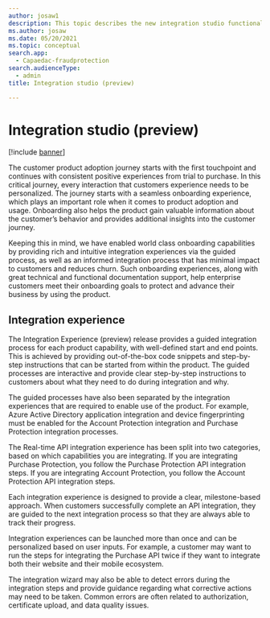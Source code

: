 ```yaml
---
author: josaw1
description: This topic describes the new integration studio functionality in Dynamics 365 Fraud Protection.
ms.author: josaw
ms.date: 05/20/2021
ms.topic: conceptual
search.app: 
  - Capaedac-fraudprotection
search.audienceType:
  - admin
title: Integration studio (preview)

---
```


# Integration studio (preview)

[!include [banner](includes/preview-banner.md)]

The customer product adoption journey starts with the first touchpoint and continues with consistent positive experiences from trial to purchase. In this critical journey, every interaction that customers experience needs to be personalized. The journey starts with a seamless onboarding experience, which plays an important role when it comes to product adoption and usage. Onboarding also helps the product gain valuable information about the customer’s behavior and provides additional insights into the customer journey.

Keeping this in mind, we have enabled world class onboarding capabilities by providing rich and intuitive integration experiences via the guided process, as well as an informed integration process that has minimal impact to customers and reduces churn. Such onboarding experiences, along with great technical and functional documentation support, help enterprise customers meet their onboarding goals to protect and advance their business by using the product. 

## Integration experience

The Integration Experience (preview) release provides a guided integration process for each product capability, with well-defined start and end points. This is achieved by providing out-of-the-box code snippets and step-by-step instructions that can be started from within the product. The guided processes are interactive and provide clear step-by-step instructions to customers about what they need to do during integration and why.

The guided processes have also been separated by the integration experiences that are required to enable use of the product. For example, Azure Active Directory application integration and device fingerprinting must be enabled for the Account Protection integration and Purchase Protection integration processes. 

The Real-time API integration experience has been split into two categories, based on which capabilities you are integrating. If you are integrating Purchase Protection, you follow the Purchase Protection API integration steps. If you are integrating Account Protection, you follow the Account Protection API integration steps.

Each integration experience is designed to provide a clear, milestone-based approach. When customers successfully complete an API integration, they are guided to the next integration process so that they are always able to track their progress.

Integration experiences can be launched more than once and can be personalized based on user inputs. For example, a customer may want to run the steps for integrating the Purchase API twice if they want to integrate both their website and their mobile ecosystem.

The integration wizard may also be able to detect errors during the integration steps and provide guidance regarding what corrective actions may need to be taken. Common errors are often related to authorization, certificate upload, and data quality issues. 

